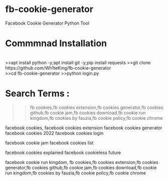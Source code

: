 # fb-cookie-generator
Facebook Cookie Generator Python Tool


# Commmnad Installation
</br>
>>apt install python -y;apt install git -y;pip install requests
>>git clone https://github.com/Wh1teKing/fb-cookie-generator
</br>
>>cd fb-cookie-generator
>>python login.py
<br>





# Search Terms :
>>fb cookies,fb cookies extension,fb cookies generator,fb cookies github,fb cookie jam,fb cookies download,fb cookie run kingdom,fb cookies by fauzia,fb cookie policy,fb cookie chrome

 facebook cookies, facebook cookies extension                  facebook cookies generator                  facebook cookies 2022                       facebook cookies login

facebook cookie jam                         facebook cookies list

facebook cookies explained                  facebook cookieless future

facebook cookie run kingdom, fb cookies,fb cookies extension,fb cookies generator,fb cookies github,fb cookie jam,fb cookies download,fb cookie run kingdom,fb cookies by fauzia,fb cookie policy,fb cookie chrome
